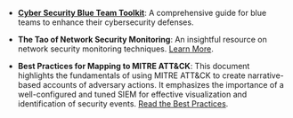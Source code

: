 - **[Cyber Security Blue Team Toolkit](https://www.oreilly.com/library/view/cybersecurity-blue-team/9781119552932/)**: A comprehensive guide for blue teams to enhance their cybersecurity defenses.

- **The Tao of Network Security Monitoring**: An insightful resource on network security monitoring techniques. [Learn More](https://www.oreilly.com/library/view/the-tao-of/0321246772/).
  
- **Best Practices for Mapping to MITRE ATT&CK**: This document highlights the fundamentals of using MITRE ATT&CK to create narrative-based accounts of adversary actions. It emphasizes the importance of a well-configured and tuned SIEM for effective visualization and identification of security events. [Read the Best Practices](https://www.cisa.gov/news-events/news/best-practices-mitre-attckr-mapping).
